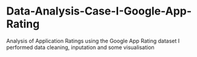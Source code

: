 # Data-Analysis-Case-I-Google-App-Rating

Analysis of Application Ratings using the Google App Rating dataset
I performed data cleaning, inputation and some visualisation
